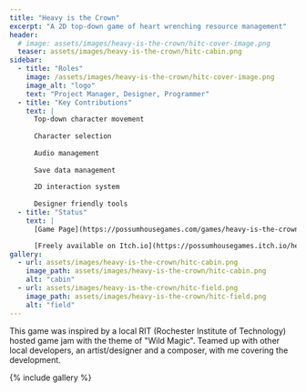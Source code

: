 ```yaml
---
title: "Heavy is the Crown"
excerpt: "A 2D top-down game of heart wrenching resource management"
header:
  # image: assets/images/heavy-is-the-crown/hitc-cover-image.png
  teaser: assets/images/heavy-is-the-crown/hitc-cabin.png
sidebar:
  - title: "Roles"
    image: /assets/images/heavy-is-the-crown/hitc-cover-image.png
    image_alt: "logo"
    text: "Project Manager, Designer, Programmer"
  - title: "Key Contributions"
    text: |
      Top-down character movement
      
      Character selection
      
      Audio management
      
      Save data management
      
      2D interaction system
      
      Designer friendly tools
  - title: "Status"
    text: |
      [Game Page](https://possumhousegames.com/games/heavy-is-the-crown/)

      [Freely available on Itch.io](https://possumhousegames.itch.io/heavy-is-the-crown)
gallery:
  - url: assets/images/heavy-is-the-crown/hitc-cabin.png
    image_path: assets/images/heavy-is-the-crown/hitc-cabin.png
    alt: "cabin"
  - url: assets/images/heavy-is-the-crown/hitc-field.png
    image_path: assets/images/heavy-is-the-crown/hitc-field.png
    alt: "field"
---
```


This game was inspired by a local RIT (Rochester Institute of Technology) hosted game jam with the theme of "Wild Magic". Teamed up with other local developers, an artist/designer and a composer, with me covering the development.  

{% include gallery %}
